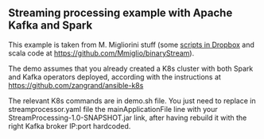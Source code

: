 ## Streaming processing example with Apache Kafka and Spark
This example is taken from M. Migliorini stuff (some [scripts in Dropbox](https://www.dropbox.com/sh/yuovx54mmlf79ce/AABSjO-2U7nKIE1gXKs752Jra?dl=0) and scala code at https://github.com/Mmiglio/binaryStream).

The demo assumes that you already created a K8s cluster with both Spark and Kafka operators deployed, according with the instructions 
at https://github.com/zangrand/ansible-k8s

The relevant K8s commands are in demo.sh file. You just need to replace in streamprocessor.yaml file the mainApplicationFile line with
your StreamProcessing-1.0-SNAPSHOT.jar link, after having rebuild it with the right Kafka broker IP:port hardcoded.
